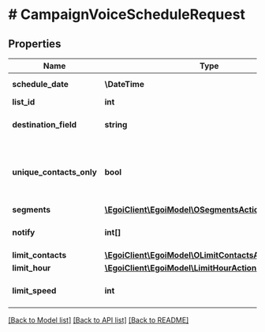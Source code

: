 # # CampaignVoiceScheduleRequest

## Properties

Name | Type | Description | Notes
------------ | ------------- | ------------- | -------------
**schedule_date** | **\DateTime** | The date and time | [optional]
**list_id** | **int** |  |
**destination_field** | **string** | Destination field of this campaign |
**unique_contacts_only** | **bool** | True to send the campaign only to unique contacts | [optional] [default to false]
**segments** | [**\EgoiClient\EgoiModel\OSegmentsActionSend**](OSegmentsActionSend.md) |  |
**notify** | **int[]** | Array of IDs of the users to notify | [optional]
**limit_contacts** | [**\EgoiClient\EgoiModel\OLimitContactsActionSend**](OLimitContactsActionSend.md) |  | [optional]
**limit_hour** | [**\EgoiClient\EgoiModel\LimitHourActionSendLimitHour**](LimitHourActionSendLimitHour.md) |  | [optional]
**limit_speed** | **int** | Speed limit to send the campaign | [optional]

[[Back to Model list]](../../README.md#models) [[Back to API list]](../../README.md#endpoints) [[Back to README]](../../README.md)
